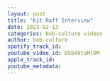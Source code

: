 ```yaml
---
layout: post
title: "Kit Raff Interview"
date: 2023-02-13
categories: bob-culture videos
author: bob-culture
spotify_track_id: 
youtube_video_id: DSb49taMlOM
apple_track_id: 
youtube_metadata: 
---
```

